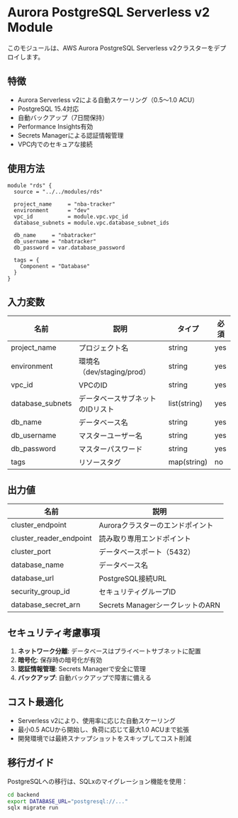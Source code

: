 # Aurora PostgreSQL Serverless v2 Module

このモジュールは、AWS Aurora PostgreSQL Serverless v2クラスターをデプロイします。

## 特徴

- Aurora Serverless v2による自動スケーリング（0.5〜1.0 ACU）
- PostgreSQL 15.4対応
- 自動バックアップ（7日間保持）
- Performance Insights有効
- Secrets Managerによる認証情報管理
- VPC内でのセキュアな接続

## 使用方法

```hcl
module "rds" {
  source = "../../modules/rds"
  
  project_name     = "nba-tracker"
  environment      = "dev"
  vpc_id           = module.vpc.vpc_id
  database_subnets = module.vpc.database_subnet_ids
  
  db_name     = "nbatracker"
  db_username = "nbatracker"
  db_password = var.database_password
  
  tags = {
    Component = "Database"
  }
}
```

## 入力変数

| 名前 | 説明 | タイプ | 必須 |
|------|------|--------|------|
| project_name | プロジェクト名 | string | yes |
| environment | 環境名（dev/staging/prod） | string | yes |
| vpc_id | VPCのID | string | yes |
| database_subnets | データベースサブネットのIDリスト | list(string) | yes |
| db_name | データベース名 | string | yes |
| db_username | マスターユーザー名 | string | yes |
| db_password | マスターパスワード | string | yes |
| tags | リソースタグ | map(string) | no |

## 出力値

| 名前 | 説明 |
|------|------|
| cluster_endpoint | Auroraクラスターのエンドポイント |
| cluster_reader_endpoint | 読み取り専用エンドポイント |
| cluster_port | データベースポート（5432） |
| database_name | データベース名 |
| database_url | PostgreSQL接続URL |
| security_group_id | セキュリティグループID |
| database_secret_arn | Secrets ManagerシークレットのARN |

## セキュリティ考慮事項

1. **ネットワーク分離**: データベースはプライベートサブネットに配置
2. **暗号化**: 保存時の暗号化が有効
3. **認証情報管理**: Secrets Managerで安全に管理
4. **バックアップ**: 自動バックアップで障害に備える

## コスト最適化

- Serverless v2により、使用率に応じた自動スケーリング
- 最小0.5 ACUから開始し、負荷に応じて最大1.0 ACUまで拡張
- 開発環境では最終スナップショットをスキップしてコスト削減

## 移行ガイド

PostgreSQLへの移行は、SQLxのマイグレーション機能を使用：

```bash
cd backend
export DATABASE_URL="postgresql://..."
sqlx migrate run
```